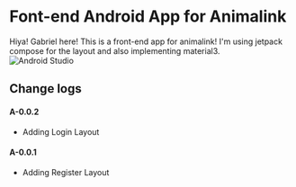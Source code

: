 # Font-end Android App for Animalink  
Hiya! Gabriel here! This is a front-end app for animalink! I'm using jetpack compose for the layout and also implementing material3.  
![Android Studio](https://img.shields.io/badge/Android%20Studio-3DDC84.svg?style=for-the-badge&logo=android-studio&logoColor=white)  
## Change logs  
#### A-0.0.2  
- Adding Login Layout
#### A-0.0.1  
- Adding Register Layout
